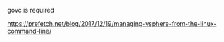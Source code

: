 govc is required

https://prefetch.net/blog/2017/12/19/managing-vsphere-from-the-linux-command-line/

